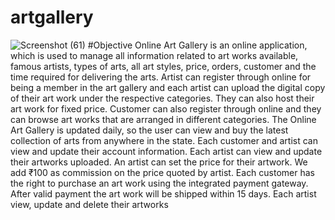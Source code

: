 # artgallery
![Screenshot (61)](https://github.com/Harshini620/artgallery/assets/134605084/aa6bf570-c1d4-49d6-8f85-0f69284ad24b)
#Objective
Online Art Gallery is an online application, which is used to manage all information related to art works available, famous artists, types of arts, all art styles, price, orders, customer and the time required for delivering the arts. Artist can register through online for being a member in the art gallery and each artist can upload the digital copy of their art work under the respective categories. They can also host their art work for fixed price. Customer can also register through online and they can browse art works that are arranged in different categories. The Online Art Gallery is updated daily, so the user can view and buy the latest collection of arts from anywhere in the state.  Each customer and artist can view and update their account information. Each artist can view and update their artworks uploaded. An artist can set the price for their artwork. We add ₹100 as commission on the price quoted by artist. Each customer has the right to purchase an art work using the integrated payment gateway. After valid payment the art work will be shipped within 15 days. Each artist view, update and delete their artworks
